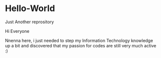 # Hello-World
Just Another reprository

Hi Everyone

Nnenna here, i just needed to step my Information Technology knowledge up a bit and discovered that my passion for codes are still very much active :) 
